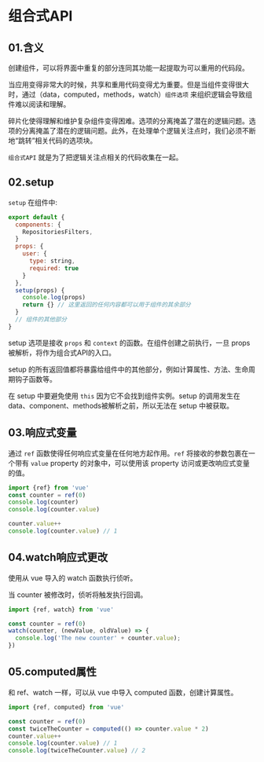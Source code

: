 # 组合式API

## 01.含义
创建组件，可以将界面中重复的部分连同其功能一起提取为可以重用的代码段。

当应用变得非常大的时候，共享和重用代码变得尤为重要。但是当组件变得很大时，通过（data，computed，methods，watch）`组件选项` 来组织逻辑会导致组件难以阅读和理解。

碎片化使得理解和维护复杂组件变得困难。选项的分离掩盖了潜在的逻辑问题。选项的分离掩盖了潜在的逻辑问题。此外，在处理单个逻辑关注点时，我们必须不断地“跳转”相关代码的选项块。

`组合式API` 就是为了把逻辑关注点相关的代码收集在一起。

## 02.setup
`setup` 在组件中:

```js
export default {
  components: {
    RepositoriesFilters,
  }
  props: {
    user: {
      type: string,
      required: true
    }
  },
  setup(props) {
    console.log(props)
    return {} // 这里返回的任何内容都可以用于组件的其余部分
  }
  // 组件的其他部分
}
```
setup 选项是接收 `props` 和 `context` 的函数。在组件创建之前执行，一旦 props 被解析，将作为组合式API的入口。

setup 的所有返回值都将暴露给组件中的其他部分，例如计算属性、方法、生命周期钩子函数等。

在 setup 中要避免使用 `this` 因为它不会找到组件实例。setup 的调用发生在 data、component、methods被解析之前，所以无法在 setup 中被获取。

## 03.响应式变量
通过 `ref` 函数使得任何响应式变量在任何地方起作用。`ref` 将接收的参数包裹在一个带有 `value` property 的对象中，可以使用该 property 访问或更改响应式变量的值。

```js
import {ref} from 'vue'
const counter = ref(0)
console.log(counter)
console.log(counter.value)

counter.value++
console.log(counter.value) // 1
```
## 04.watch响应式更改
使用从 vue 导入的 watch 函数执行侦听。

当 counter 被修改时，侦听将触发执行回调。

```js
import {ref, watch} from 'vue'

const counter = ref(0)
watch(counter, (newValue, oldValue) => {
  console.log('The new counter' + counter.value);
})
```
## 05.computed属性
和 ref、watch 一样，可以从 vue 中导入 computed 函数，创建计算属性。

```js
import {ref, computed} from 'vue'

const counter = ref(0)
const twiceTheCounter = computed(() => counter.value * 2)
counter.value++ 
console.log(counter.value) // 1
console.log(twiceTheCounter.value) // 2
```